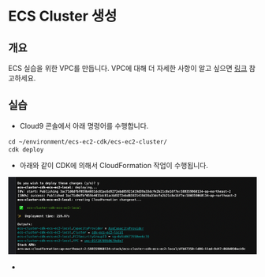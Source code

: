 # ECS Cluster 생성

## 개요

ECS 실습을 위한 VPC를 만듭니다. VPC에 대해 더 자세한 사항이 알고 싶으면 [링크](https://docs.aws.amazon.com/ko\_kr/vpc/latest/userguide/what-is-amazon-vpc.html) 참고하세요.

## 실습

* Cloud9 콘솔에서 아래 명령어를 수행합니다.

```
cd ~/environment/ecs-ec2-cdk/ecs-ec2-cluster/
cdk deploy
```

* 아래와 같이 CDK에 의해서 CloudFormation 작업이 수행됩니다.

![](<../.gitbook/assets/image (25).png>)

*



